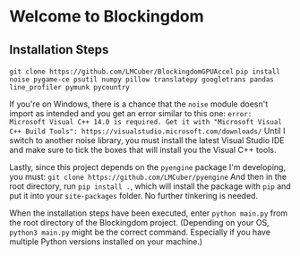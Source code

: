# Welcome to Blockingdom
## Installation Steps
`git clone https://github.com/LMCuber/BlockingdomGPUAccel`
`pip install noise pygame-ce psutil numpy pillow translatepy googletrans pandas line_profiler pymunk pycountry`

If you're on Windows, there is a chance that the `noise` module doesn't import as intended and you get an error similar to this one: `error: Microsoft Visual C++ 14.0 is required. Get it with "Microsoft Visual C++ Build Tools": https://visualstudio.microsoft.com/downloads/`
Until I switch to another noise library, you must install the latest Visual Studio IDE and make sure to tick the boxes that will install you the Visual C++ tools.

Lastly, since this project depends on the `pyengine` package I'm developing, you must:
`git clone https://github.com/LMCuber/pyengine`
And then in the root directory, run `pip install .`, which will install the package with `pip` and put it into your `site-packages` folder. No further tinkering is needed.

When the installation steps have been executed, enter `python main.py` from the root directory of the Blockingdom project. (Depending on your OS, `python3 main.py` might be the correct command. Especially if you have multiple Python versions installed on your machine.)
